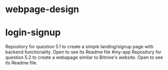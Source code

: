 # webpage-design
# login-signup 
Repository for question 5.1 to create a simple landing/signup page with backend functionality. Open to see its Readme file
#my-app 
Repository for question 5.2 to create a webapage similar to Bitnine's website. Open to see its Readme file.
